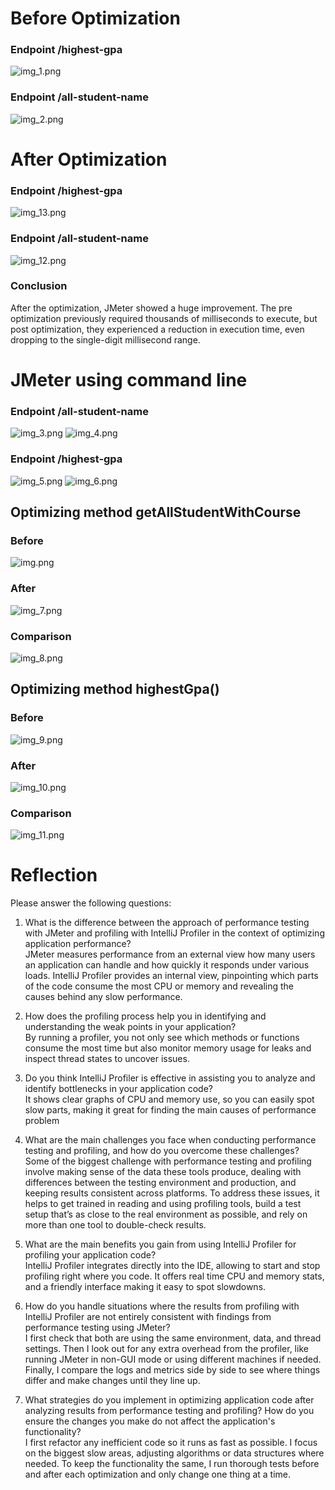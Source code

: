 # Before Optimization
### Endpoint /highest-gpa
![img_1.png](img_1.png)
### Endpoint /all-student-name
![img_2.png](img_2.png)

# After Optimization
### Endpoint /highest-gpa
![img_13.png](img_13.png)
### Endpoint /all-student-name
![img_12.png](img_12.png)

### Conclusion
After the optimization, JMeter showed a huge improvement.
The pre optimization previously required thousands of milliseconds to execute, but post optimization, they experienced a reduction in execution time, even dropping to the single-digit millisecond range.

# JMeter using command line
### Endpoint /all-student-name
![img_3.png](img_3.png)
![img_4.png](img_4.png)
### Endpoint /highest-gpa
![img_5.png](img_5.png)
![img_6.png](img_6.png)

## Optimizing method getAllStudentWithCourse
### Before
![img.png](img.png)

### After
![img_7.png](img_7.png)

### Comparison
![img_8.png](img_8.png)

## Optimizing method highestGpa()
### Before
![img_9.png](img_9.png)

### After
![img_10.png](img_10.png)

### Comparison
![img_11.png](img_11.png)


# Reflection
Please answer the following questions:
1) What is the difference between the approach of performance testing with JMeter and profiling with IntelliJ Profiler in the context of optimizing application performance?\
    JMeter measures performance from an external view how many users an application can handle and how quickly it responds under various loads.
    IntelliJ Profiler provides an internal view, pinpointing which parts of the code consume the most CPU or memory and revealing the causes behind any slow performance.


2) How does the profiling process help you in identifying and understanding the weak points in your application?\
   By running a profiler, you not only see which methods or functions consume the most time but also monitor memory usage for leaks and inspect thread states to uncover issues.


3) Do you think IntelliJ Profiler is effective in assisting you to analyze and identify bottlenecks in your application code?\
   It shows clear graphs of CPU and memory use, so you can easily spot slow parts, making it great for finding the main causes of performance problem


4) What are the main challenges you face when conducting performance testing and profiling, and how do you overcome these challenges?\
    Some of the biggest challenge with performance testing and profiling involve making sense of the data these tools produce, dealing with differences between the testing environment and production, and keeping results consistent across platforms. 
    To address these issues, it helps to get trained in reading and using profiling tools, build a test setup that’s as close to the real environment as possible, and rely on more than one tool to double-check results.


5) What are the main benefits you gain from using IntelliJ Profiler for profiling your application code?\
    IntelliJ Profiler integrates directly into the IDE, allowing to start and stop profiling right where you code. 
    It offers real time CPU and memory stats, and a friendly interface making it easy to spot slowdowns.


6) How do you handle situations where the results from profiling with IntelliJ Profiler are not entirely consistent with findings from performance testing using JMeter?\
    I first check that both are using the same environment, data, and thread settings. 
    Then I look out for any extra overhead from the profiler, like running JMeter in non-GUI mode or using different machines if needed.
    Finally, I compare the logs and metrics side by side to see where things differ and make changes until they line up.


7) What strategies do you implement in optimizing application code after analyzing results from performance testing and profiling? How do you ensure the changes you make do not affect the application's functionality?\
    I first refactor any inefficient code so it runs as fast as possible. 
    I focus on the biggest slow areas, adjusting algorithms or data structures where needed. 
    To keep the functionality the same, I run thorough tests before and after each optimization and only change one thing at a time. 

